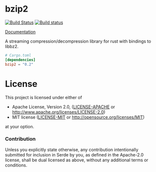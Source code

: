 # bzip2

[![Build Status](https://travis-ci.org/alexcrichton/bzip2-rs.svg?branch=master)](https://travis-ci.org/alexcrichton/bzip2-rs)
[![Build status](https://ci.appveyor.com/api/projects/status/joowqvvwfhxgdw5x?svg=true)](https://ci.appveyor.com/project/alexcrichton/bzip2-rs)

[Documentation](https://docs.rs/bzip2)

A streaming compression/decompression library for rust with bindings to libbz2.

```toml
# Cargo.toml
[dependencies]
bzip2 = "0.2"
```


# License

This project is licensed under either of

 * Apache License, Version 2.0, ([LICENSE-APACHE](LICENSE-APACHE) or
   http://www.apache.org/licenses/LICENSE-2.0)
 * MIT license ([LICENSE-MIT](LICENSE-MIT) or
   http://opensource.org/licenses/MIT)

at your option.

### Contribution

Unless you explicitly state otherwise, any contribution intentionally submitted
for inclusion in Serde by you, as defined in the Apache-2.0 license, shall be
dual licensed as above, without any additional terms or conditions.
